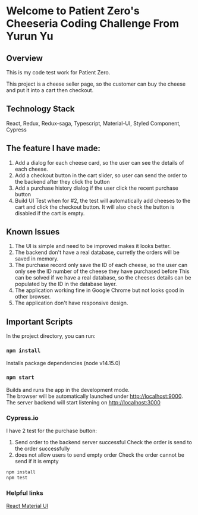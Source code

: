 # Welcome to Patient Zero's Cheeseria Coding Challenge From Yurun Yu

## Overview

This is my code test work for Patient Zero.

This project is a cheese seller page, so the customer can buy the cheese and put it into a cart then checkout.

## Technology Stack
   React, Redux, Redux-saga, Typescript, Material-UI, Styled Component, Cypress

## The feature I have made:
  1. Add a dialog for each cheese card, so the user can see the details of each cheese.
  2. Add a checkout button in the cart slider, so user can send the order to the backend after they click the button
  3. Add a purchase history dialog if the user click the recent purchase button
  4. Build UI Test when for #2, the test will automatically add cheeses to the cart and click the checkout button.
     It will also check the button is disabled if the cart is empty.
     
## Known Issues
  1. The UI is simple and need to be improved makes it looks better.
  2. The backend don't have a real database, curretly the orders will be saved in memory.
  3. The purchase record only save the ID of each cheese, so the user can only see the ID number of the cheese they have purchased before
     This can be solved if we have a real database, so the cheeses details can be populated by the ID in the database layer. 
  5. The application working fine in Google Chrome but not looks good in other browser.
  6. The application don't have responsive design.


## Important Scripts

In the project directory, you can run:

### `npm install`

Installs package dependencies (node v14.15.0)

### `npm start`

Builds and runs the app in the development mode.\
The browser will be automatically launched under [http://localhost:9000](http://localhost:9000).
The server backend will start listening on [http://localhost:3000](http://localhost:3000)

### Cypress.io

I have 2 test for the purchase button:

1. Send order to the backend server successful
   Check the order is send to the order successfully
2. does not allow users to send empty order
   Check the order cannot be send if it is empty

```bash
npm install
npm test
```

### Helpful links

[React Material UI](https://material-ui.com/getting-started/usage/)
